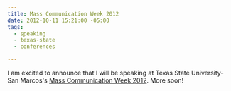 ```yaml
---
title: Mass Communication Week 2012
date: 2012-10-11 15:21:00 -05:00
tags:
  - speaking
  - texas-state
  - conferences

---
```


I am excited to announce that I will be speaking at Texas State University-San Marcos's <a href="http://www.txstatemcweek.com/p/schedule.html">Mass Communication Week 2012</a>. More soon!
